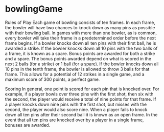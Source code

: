 # bowlingGame

Rules of Play
Each game of bowling consists of ten frames. In each frame, the bowler will have two chances to
knock down as many pins as possible with their bowling ball. In games with more than one
bowler, as is common, every bowler will take their frame in a predetermined order before the
next frame begins. If a bowler knocks down all ten pins with their first ball, he is awarded a strike.
If the bowler knocks down all 10 pins with the two balls of a frame, it is known as a spare. Bonus
points are awarded for both a strike and a spare. The bonus points awarded depend on what is
scored in the next 2 balls (for a strike) or 1 ball (for a spare). If the bowler knocks down all 10 pins
in the tenth frame, the bowler is allowed to throw 3 balls for that frame. This allows for a
potential of 12 strikes in a single game, and a maximum score of 300 points, a perfect game.

Scoring
In general, one point is scored for each pin that is knocked over. For example, if a player bowls
over three pins with the first shot, then six with the second, the player would receive a total of
nine points for that frame. If a player knocks down nine pins with the first shot, but misses with
the second, the player would also score nine. When a player fails to knock down all ten pins after
their second ball it is known as an open frame. In the event that all ten pins are knocked over by
a player in a single frame, bonuses are awarded.
